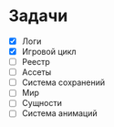 # Задачи
- [x] Логи
- [x] Игровой цикл
- [ ] Реестр
- [ ] Ассеты
- [ ] Система сохранений
- [ ] Мир
- [ ] Сущности
- [ ] Система анимаций